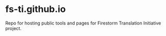 # fs-ti.github.io
Repo for hosting public tools and pages for Firestorm Translation Initiative project.

